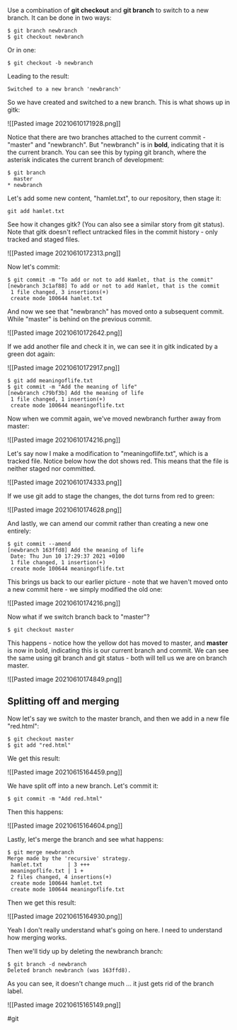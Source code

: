 Use a combination of **git checkout** and **git branch** to switch to a new branch. It can be done in two ways:

	$ git branch newbranch
	$ git checkout newbranch
	
Or in one:

	$ git checkout -b newbranch
	
Leading to the result:

	Switched to a new branch 'newbranch'
	
So we have created and switched to a new branch. This is what shows up in gitk:

![[Pasted image 20210610171928.png]]

Notice that there are two branches attached to the current commit - "master" and "newbranch". But "newbranch" is in **bold**, indicating that it is the current branch. You can see this by typing git branch, where the asterisk indicates the current branch of development:

	$ git branch
	  master
	* newbranch
	
Let's add some new content, "hamlet.txt", to our repository, then stage it:

	git add hamlet.txt

See how it changes gitk? (You can also see a similar story from git status). Note that gitk doesn't reflect untracked files in the commit history - only tracked and staged files.

![[Pasted image 20210610172313.png]]

Now let's commit:

	$ git commit -m "To add or not to add Hamlet, that is the commit"
	[newbranch 3c1af88] To add or not to add Hamlet, that is the commit
	 1 file changed, 3 insertions(+)
	 create mode 100644 hamlet.txt
	 
And now we see that "newbranch" has moved onto a subsequent commit. While "master" is behind on the previous commit.

![[Pasted image 20210610172642.png]]

If we add another file and check it in, we can see it in gitk indicated by a green dot again:

![[Pasted image 20210610172917.png]]

	$ git add meaningoflife.txt 
	$ git commit -m "Add the meaning of life"
	[newbranch c79bf3b] Add the meaning of life
	 1 file changed, 1 insertion(+)
	 create mode 100644 meaningoflife.txt
	 
Now when we commit again, we've moved newbranch further away from master:

![[Pasted image 20210610174216.png]]

Let's say now I make a modification to "meaningoflife.txt", which is a tracked file. Notice below how the dot shows red. This means that the file is neither staged nor committed.

![[Pasted image 20210610174333.png]]

If we use git add to stage the changes, the dot turns from red to green:

![[Pasted image 20210610174628.png]]

And lastly, we can amend our commit rather than creating a new one entirely:

	$ git commit --amend
	[newbranch 163ffd8] Add the meaning of life
	 Date: Thu Jun 10 17:29:37 2021 +0100
	 1 file changed, 1 insertion(+)
	 create mode 100644 meaningoflife.txt
	 
This brings us back to our earlier picture - note that we haven't moved onto a new commit here - we simply modified the old one:

![[Pasted image 20210610174216.png]]

Now what if we switch branch back to "master"?

	$ git checkout master

This happens - notice how the yellow dot has moved to master, and **master** is now in bold, indicating this is our current branch and commit. We can see the same using git branch and git status - both will tell us we are on branch master.

![[Pasted image 20210610174849.png]]

## Splitting off and merging

Now let's say we switch to the master branch, and then we add in a new file "red.html":

	$ git checkout master
	$ git add "red.html"
	
We get this result:

![[Pasted image 20210615164459.png]]

We have split off into a new branch. Let's commit it:

	$ git commit -m "Add red.html"
	
Then this happens:

![[Pasted image 20210615164604.png]]

Lastly, let's merge the branch and see what happens:

	$ git merge newbranch
	Merge made by the 'recursive' strategy.
	 hamlet.txt        | 3 +++
	 meaningoflife.txt | 1 +
	 2 files changed, 4 insertions(+)
	 create mode 100644 hamlet.txt
	 create mode 100644 meaningoflife.txt
	 
 Then we get this result:
 
 ![[Pasted image 20210615164930.png]]
 
 Yeah I don't really understand what's going on here. I need to understand how merging works.

Then we'll tidy up by deleting the newbranch branch:

	$ git branch -d newbranch
	Deleted branch newbranch (was 163ffd8).
	
As you can see, it doesn't change much ... it just gets rid of the branch label.

![[Pasted image 20210615165149.png]]

#git